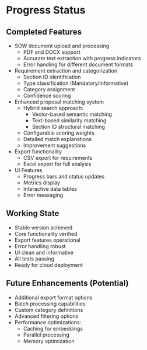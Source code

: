 # Progress Status

## Completed Features
- SOW document upload and processing
  - PDF and DOCX support
  - Accurate text extraction with progress indicators
  - Error handling for different document formats
- Requirement extraction and categorization
  - Section ID identification
  - Type classification (Mandatory/Informative)
  - Category assignment
  - Confidence scoring
- Enhanced proposal matching system
  - Hybrid search approach:
    - Vector-based semantic matching
    - Text-based similarity matching
    - Section ID structural matching
  - Configurable scoring weights
  - Detailed match explanations
  - Improvement suggestions
- Export functionality
  - CSV export for requirements
  - Excel export for full analysis
- UI Features
  - Progress bars and status updates
  - Metrics display
  - Interactive data tables
  - Error messaging

## Working State
- Stable version achieved
- Core functionality verified
- Export features operational
- Error handling robust
- UI clean and informative
- All tests passing
- Ready for cloud deployment

## Future Enhancements (Potential)
- Additional export format options
- Batch processing capabilities
- Custom category definitions
- Advanced filtering options
- Performance optimizations:
  - Caching for embeddings
  - Parallel processing
  - Memory optimization
